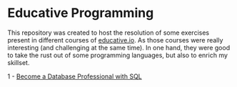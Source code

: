 # Educative Programming

This repository was created to host the resolution of some exercises present in different courses of [educative.io](https://educative.io/). As those courses were really interesting (and challenging at the same time). In one hand, they were good to take the rust out of some programming languages, but also to enrich my skillset.

1 - [Become a Database Professional with SQL](https://www.educative.io/path/become-database-professional)

